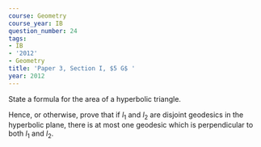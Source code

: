 ```yaml
---
course: Geometry
course_year: IB
question_number: 24
tags:
- IB
- '2012'
- Geometry
title: 'Paper 3, Section I, $5 G$ '
year: 2012
---
```




State a formula for the area of a hyperbolic triangle.

Hence, or otherwise, prove that if $l_{1}$ and $l_{2}$ are disjoint geodesics in the hyperbolic plane, there is at most one geodesic which is perpendicular to both $l_{1}$ and $l_{2}$.